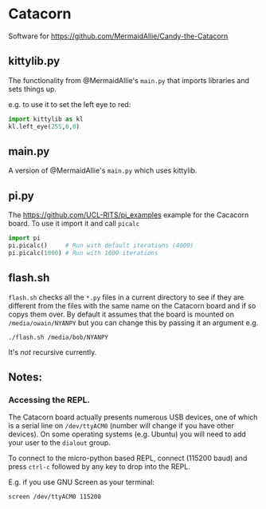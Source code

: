 # Catacorn
Software for https://github.com/MermaidAllie/Candy-the-Catacorn

## kittylib.py

The functionality from @MermaidAllie's `main.py` that imports libraries and sets things up.

e.g. to use it to set the left eye to red:

```python
import kittylib as kl
kl.left_eye(255,0,0)
```

## main.py

A version of @MermaidAllie's `main.py` which uses kittylib.


## pi.py

The https://github.com/UCL-RITS/pi_examples example for the Cacacorn board.  To use it import it and call `picalc`

```python
import pi
pi.picalc()     # Run with default iterations (4000)
pi.picalc(1000) # Run with 1000 iterations
```

## flash.sh

`flash.sh` checks all the `*.py` files in a current directory to see if they are different from the files with the same name on the Catacorn board and if so copys them over.  By default it assumes that the board is mounted on `/media/owain/NYANPY` but you can change this by passing it an argument e.g.

```
./flash.sh /media/bob/NYANPY
```

It's *not* recursive currently.

## Notes:

### Accessing the REPL.

The Catacorn board actually presents numerous USB devices, one of which is a serial line on `/dev/ttyACM0` (number will change if you have other devices).  On some operating systems (e.g. Ubuntu) you will need to add your user to the `dialout` group.

To connect to the micro-python based REPL, connect (115200 baud) and press `ctrl-c` followed by any key to drop into the REPL.  

E.g. if you use GNU Screen as your terminal:

```
screen /dev/ttyACM0 115200
```
